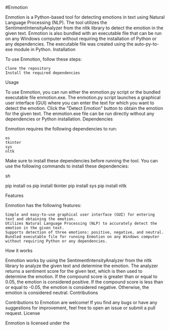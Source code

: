#Enmotion

Enmotion is a Python-based tool for detecting emotions in text using Natural Language Processing (NLP). The tool utilizes the SentimentIntensityAnalyzer from the nltk library to detect the emotion in the given text. Enmotion is also bundled with an executable file that can be run on any Windows computer without requiring the installation of Python or any dependencies. The executable file was created using the auto-py-to-exe module in Python.
Installation

To use Enmotion, follow these steps:

    Clone the repository
    Install the required dependencies

Usage

To use Enmotion, you can run either the enmotion.py script or the bundled executable file enmotion.exe. The enmotion.py script launches a graphical user interface (GUI) where you can enter the text for which you want to detect the emotion. Click the "Detect Emotion" button to obtain the emotion for the given text. The enmotion.exe file can be run directly without any dependencies or Python installation.
Dependencies

Enmotion requires the following dependencies to run:

    os
    tkinter
    sys
    nltk

Make sure to install these dependencies before running the tool. You can use the following commands to install these dependencies:

sh

pip install os
pip install tkinter
pip install sys
pip install nltk

Features

Enmotion has the following features:

    Simple and easy-to-use graphical user interface (GUI) for entering text and obtaining the emotion.
    Utilizes Natural Language Processing (NLP) to accurately detect the emotion in the given text.
    Supports detection of three emotions: positive, negative, and neutral.
    Bundled executable file for running Enmotion on any Windows computer without requiring Python or any dependencies.

How it works

Enmotion works by using the SentimentIntensityAnalyzer from the nltk library to analyze the given text and determine the emotion. The analyzer returns a sentiment score for the given text, which is then used to determine the emotion. If the compound score is greater than or equal to 0.05, the emotion is considered positive. If the compound score is less than or equal to -0.05, the emotion is considered negative. Otherwise, the emotion is considered neutral.
Contributions

Contributions to Enmotion are welcome! If you find any bugs or have any suggestions for improvement, feel free to open an issue or submit a pull request.
License

Enmotion is licensed under the 
